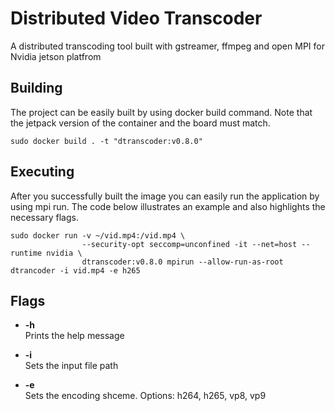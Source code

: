 # Distributed Video Transcoder

A distributed transcoding tool built with gstreamer, ffmpeg and open MPI for Nvidia jetson platfrom

## Building
 The project can be easily built by using docker build command. Note that the jetpack version of the container and the board must match.

 ```
 sudo docker build . -t "dtranscoder:v0.8.0"
 ```

## Executing

After you successfully built the image you can easily run the application by using mpi run. The code below illustrates an example and also highlights the necessary flags.

```
sudo docker run -v ~/vid.mp4:/vid.mp4 \
				--security-opt seccomp=unconfined -it --net=host --runtime nvidia \
				dtranscoder:v0.8.0 mpirun --allow-run-as-root dtrancoder -i vid.mp4 -e h265
```

## Flags
 - **-h**\
 Prints the help message

 - **-i**\
 Sets the input file path

 - **-e**\
 Sets the encoding shceme. Options: h264, h265, vp8, vp9
